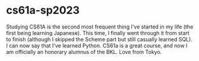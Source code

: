 # cs61a-sp2023

Studying CS61A is the second most frequent thing I've started in my life (the first being learning Japanese). This time, I finally went through it from start to finish (although I skipped the Scheme part but still casually learned SQL). I can now say that I've learned Python. CS61a is a great course, and now I am officially an honorary alumnus of the BKL. Love from Tokyo.
